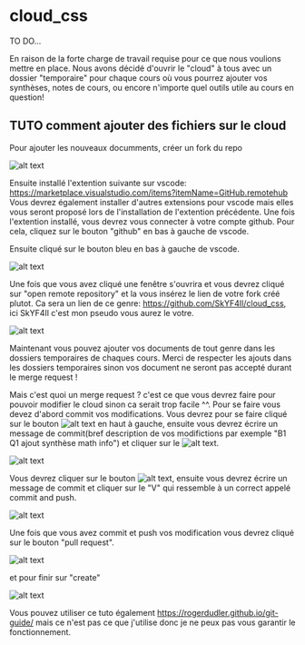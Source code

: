 # cloud_css
TO DO...

En raison de la forte charge de travail requise pour ce que nous voulions mettre en place. Nous avons décidé d'ouvrir le "cloud" à tous avec un dossier "temporaire" pour chaque cours où vous pourrez ajouter vos synthèses, notes de cours, ou encore n'importe quel outils utile au cours en question! 


## TUTO comment ajouter des fichiers sur le cloud
Pour ajouter les nouveaux documments, créer un fork du repo

![alt text](https://github.com/uliegeCSS/cloud_css/blob/main/ressources/fork.png?raw=true)

Ensuite installé l'extention suivante sur vscode: https://marketplace.visualstudio.com/items?itemName=GitHub.remotehub
Vous devrez également installer d'autres extensions pour vscode mais elles vous seront proposé lors de l'installation de l'extention précédente. Une fois l'extention installé, vous devrez vous connecter à votre compte github. Pour cela, cliquez sur le bouton "github" en bas à gauche de vscode.

Ensuite cliqué sur le bouton bleu en bas à gauche de vscode.

![alt text](https://github.com/uliegeCSS/cloud_css/blob/main/ressources/remoteRepo.png?raw=true)

Une fois que vous avez cliqué une fenêtre s'ouvrira et vous devrez cliqué sur "open remote repository" et la vous insérez le lien de votre fork créé plutot. Ca sera un lien de ce genre: https://github.com/SkYF4Il/cloud_css, ici SkYF4Il c'est mon pseudo vous aurez le votre.

![alt text](https://github.com/uliegeCSS/cloud_css/blob/main/ressources/console.png?raw=true)

Maintenant vous pouvez ajouter vos documents de tout genre dans les dossiers temporaires de chaques cours. Merci de respecter les ajouts dans les dossiers temporaires sinon vos document ne seront pas accepté durant le merge request ! 

Mais c'est quoi un merge request ? c'est ce que vous devrez faire pour pouvoir modifier le cloud sinon ca serait trop facile ^^.
Pour se faire vous devez d'abord commit vos modifications.
Vous devrez pour se faire cliqué sur le bouton ![alt text](https://github.com/uliegeCSS/cloud_css/blob/main/ressources/sourceC.png?raw=true) en haut à gauche, ensuite vous devrez écrire un message de commit(bref description de vos modifictions par exemple "B1 Q1 ajout synthèse math info") et cliquer sur le ![alt text](https://github.com/uliegeCSS/cloud_css/blob/main/ressources/correct.png?raw=true).

![alt text](https://github.com/uliegeCSS/cloud_css/blob/main/ressources/commit.png?raw=true)

Vous devrez cliquer sur le bouton ![alt text](https://github.com/uliegeCSS/cloud_css/blob/main/ressources/sourceC.png?raw=true), ensuite vous devrez écrire un message de commit et cliquer sur le "V" qui ressemble à un correct appelé commit and push.

![alt text](https://github.com/uliegeCSS/cloud_css/blob/main/ressources/pullrequest.png?raw=true)

>>
Une fois que vous avez commit et push vos modification vous devrez cliqué sur le bouton "pull request".

![alt text](https://github.com/uliegeCSS/cloud_css/blob/main/ressources/pullrequest.png?raw=true)

et pour finir sur "create"

![alt text](https://github.com/uliegeCSS/cloud_css/blob/main/ressources/pullrequest2.png?raw=true)

Vous pouvez utiliser ce tuto également https://rogerdudler.github.io/git-guide/ mais ce n'est pas ce que j'utilise donc je ne peux pas vous garantir le fonctionnement.
